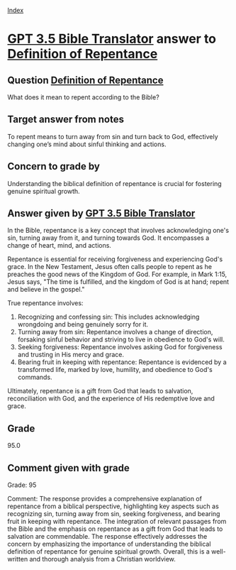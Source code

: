 
[Index](../../index.md)
# [GPT 3.5 Bible Translator](../../answering_models/GPT_3.5_Bible_Translator.md) answer to [Definition of Repentance](../../questions/Definition_of_Repentance.md)

## Question [Definition of Repentance](../../questions/Definition_of_Repentance.md)
What does it mean to repent according to the Bible?

## Target answer from notes
To repent means to turn away from sin and turn back to God, effectively changing one’s mind about sinful thinking and actions.

## Concern to grade by
Understanding the biblical definition of repentance is crucial for fostering genuine spiritual growth.

## Answer given by [GPT 3.5 Bible Translator](../../answering_models/GPT_3.5_Bible_Translator.md)
In the Bible, repentance is a key concept that involves acknowledging one's sin, turning away from it, and turning towards God. It encompasses a change of heart, mind, and actions. 

Repentance is essential for receiving forgiveness and experiencing God's grace. In the New Testament, Jesus often calls people to repent as he preaches the good news of the Kingdom of God. For example, in Mark 1:15, Jesus says, "The time is fulfilled, and the kingdom of God is at hand; repent and believe in the gospel."

True repentance involves:

1. Recognizing and confessing sin: This includes acknowledging wrongdoing and being genuinely sorry for it. 
2. Turning away from sin: Repentance involves a change of direction, forsaking sinful behavior and striving to live in obedience to God's will.
3. Seeking forgiveness: Repentance involves asking God for forgiveness and trusting in His mercy and grace.
4. Bearing fruit in keeping with repentance: Repentance is evidenced by a transformed life, marked by love, humility, and obedience to God's commands.

Ultimately, repentance is a gift from God that leads to salvation, reconciliation with God, and the experience of His redemptive love and grace.

## Grade
95.0

## Comment given with grade
Grade: 95

Comment: The response provides a comprehensive explanation of repentance from a biblical perspective, highlighting key aspects such as recognizing sin, turning away from sin, seeking forgiveness, and bearing fruit in keeping with repentance. The integration of relevant passages from the Bible and the emphasis on repentance as a gift from God that leads to salvation are commendable. The response effectively addresses the concern by emphasizing the importance of understanding the biblical definition of repentance for genuine spiritual growth. Overall, this is a well-written and thorough analysis from a Christian worldview.
